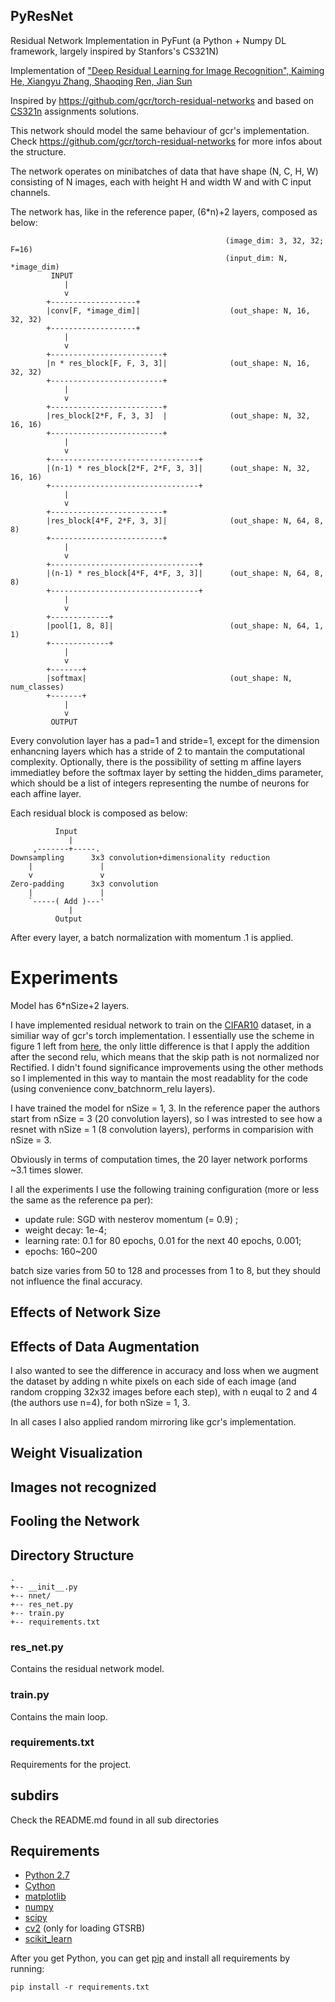 ## PyResNet

Residual Network Implementation in PyFunt (a Python + Numpy DL framework, largely inspired by Stanfors's CS321N)

Implementation of ["Deep Residual Learning for Image Recognition", Kaiming
He, Xiangyu Zhang, Shaoqing Ren, Jian Sun](http://arxiv.org/abs/1512.03385)

Inspired by https://github.com/gcr/torch-residual-networks and based on [CS321n](http://cs231n.github.io/) assignments solutions.

This network should model the same behaviour of gcr's implementation.
Check https://github.com/gcr/torch-residual-networks for more infos about the structure.

The network operates on minibatches of data that have shape (N, C, H, W)
consisting of N images, each with height H and width W and with C input
channels.

The network has, like in the reference paper, (6*n)+2 layers,
composed as below:

			                                        (image_dim: 3, 32, 32; F=16)
			                                        (input_dim: N, *image_dim)
			 INPUT
			    |
			    v
			+-------------------+
			|conv[F, *image_dim]|                    (out_shape: N, 16, 32, 32)
			+-------------------+
			    |
			    v
			+-------------------------+
			|n * res_block[F, F, 3, 3]|              (out_shape: N, 16, 32, 32)
			+-------------------------+
			    |
			    v
			+-------------------------+
			|res_block[2*F, F, 3, 3]  |              (out_shape: N, 32, 16, 16)
			+-------------------------+
			    |
			    v
			+---------------------------------+
			|(n-1) * res_block[2*F, 2*F, 3, 3]|      (out_shape: N, 32, 16, 16)
			+---------------------------------+
			    |
			    v
			+-------------------------+
			|res_block[4*F, 2*F, 3, 3]|              (out_shape: N, 64, 8, 8)
			+-------------------------+
			    |
			    v
			+---------------------------------+
			|(n-1) * res_block[4*F, 4*F, 3, 3]|      (out_shape: N, 64, 8, 8)
			+---------------------------------+
			    |
			    v
			+-------------+
			|pool[1, 8, 8]|                          (out_shape: N, 64, 1, 1)
			+-------------+
			    |
			    v
			+-------+
			|softmax|                                (out_shape: N, num_classes)
			+-------+
			    |
			    v
			 OUTPUT

Every convolution layer has a pad=1 and stride=1, except for the dimension
enhancning layers which has a stride of 2 to mantain the computational
complexity.
Optionally, there is the possibility of setting m affine layers immediatley before the softmax layer by setting the hidden_dims parameter, which should be a list of integers representing the numbe of neurons for each affine layer.

Each residual block is composed as below:

	          Input
	             |
	     ,-------+-----.
	Downsampling      3x3 convolution+dimensionality reduction
	    |               |
	    v               v
	Zero-padding      3x3 convolution
	    |               |
	    `-----( Add )---'
	             |
	          Output

After every layer, a batch normalization with momentum .1 is applied.

# Experiments

Model has 6*nSize+2 layers. 

I have implemented residual network to train on the [CIFAR10](link) dataset, in a similiar way of gcr's torch implementation. I essentially use the scheme in figure 1 left from [here](https://github.com/gcr/torch-residual-networks#cifar-effect-of-model-architecture), the only little difference is that I apply the addition after the second relu, which means that the skip path is not normalized nor Rectified. I didn't found significance improvements using the other methods so I implemented in this way to mantain the most readablity for the code (using convenience conv_batchnorm_relu layers). 

I have trained the model for nSize = 1, 3. In the reference paper the authors start from nSize = 3 (20 convolution layers), so I was intrested to see how a resnet with nSize = 1 (8 convolution layers), performs in comparision with nSize = 3.

Obviously in terms of computation times, the 20 layer network porforms ~3.1 times slower.

I all the experiments I use the following training configuration (more or less the same as the reference pa per):

- update rule: SGD with nesterov momentum (= 0.9) ;
- weight decay: 1e-4;
- learning rate: 0.1 for 80 epochs, 0.01 for the next 40 epochs, 0.001;
- epochs: 160~200

batch size varies from 50 to 128 and processes from 1 to 8, but they should not influence the final accuracy.

## Effects of Network Size


## Effects of Data Augmentation

I also wanted to see the difference in accuracy and loss when we augment the dataset by adding n white pixels on each side of each image (and random cropping 32x32 images before each step), with n euqal to 2 and 4 (the authors use n=4), for both nSize = 1, 3.

In all cases I also applied random mirroring like gcr's implementation.

## Weight Visualization

## Images not recognized

## Fooling the Network

## Directory Structure
	.
	+-- __init__.py
	+-- nnet/
	+-- res_net.py
	+-- train.py
	+-- requirements.txt

### res_net.py

Contains the residual network model.

### train.py

Contains the main loop.

### requirements.txt

Requirements for the project.

## subdirs

Check the README.md found in all sub directories

## Requirements

- [Python 2.7](https://www.python.org/)
- [Cython](cython.org/)
- [matplotlib](matplotlib.org/)
- [numpy](www.numpy.org/)
- [scipy](www.scipy.org/)
- [cv2](opencv.org) (only for loading GTSRB)
- [scikit_learn](scikit-learn.org/)


After you get Python, you can get [pip](https://pypi.python.org/pypi/pip) and install all requirements by running:
	
	pip install -r requirements.txt


